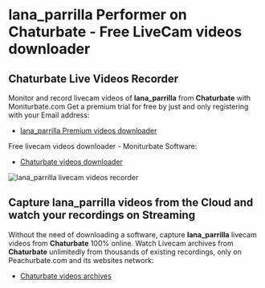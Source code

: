 # lana_parrilla Performer on Chaturbate - Free LiveCam videos downloader

## Chaturbate Live Videos Recorder

Monitor and record livecam videos of **lana_parrilla** from **Chaturbate** with Moniturbate.com
Get a premium trial for free by just and only registering with your Email address:
* [lana_parrilla Premium videos downloader](https://moniturbate.com/request-demo-licence-key.html)

Free livecam videos downloader - Moniturbate Software:
* [Chaturbate videos downloader](https://moniturbate.com/moniturbate-download-software.html)

![lana_parrilla livecam videos recorder](https://peachurnet.com/templates/moniturbate-software.png)


## Capture lana_parrilla videos from the Cloud and watch your recordings on Streaming

Without the need of downloading a software, capture **lana_parrilla** livecam videos from **Chaturbate** 100% online.
Watch Livecam archives from **Chaturbate** unlimitedly from thousands of existing recordings, only on Peachurbate.com and its websites network:
* [Chaturbate videos archives](https://peachurnet.com/)
